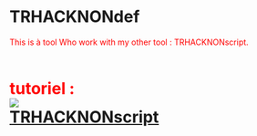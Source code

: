 # TRHACKNONdef
<font color=red>This is à tool Who work with my other tool : TRHACKNONscript. <br><br><h1>tutoriel : <br> 
<img src="https://h.top4top.io/p_215047qng2.png"></img>
<br><a href="https://trhacknonimous.github.io/TRHACKNONscript/">TRHACKNONscript</a></h1>
